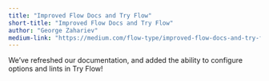 ```yaml
---
title: "Improved Flow Docs and Try Flow"
short-title: "Improved Flow Docs and Try Flow"
author: "George Zahariev"
medium-link: "https://medium.com/flow-type/improved-flow-docs-and-try-flow-5da5e4831b5e"
---
```

We’ve refreshed our documentation, and added the ability to configure options and lints in Try Flow!
